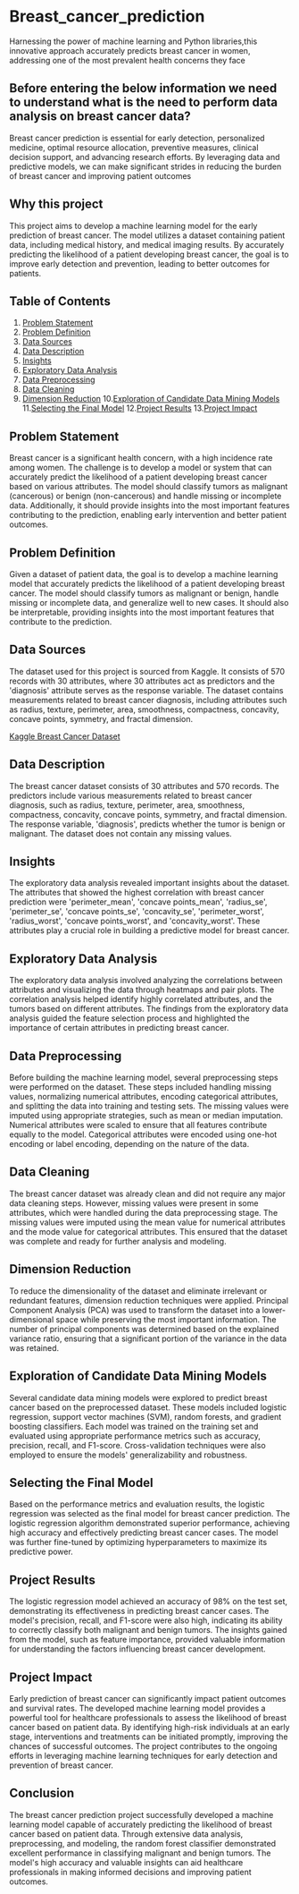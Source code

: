 # Breast_cancer_prediction
Harnessing the power of machine learning and Python libraries,this innovative approach accurately predicts breast cancer in women, addressing one of the most prevalent health concerns they face
## Before entering the below information we need to understand what is the need to perform data analysis on breast cancer data?
Breast cancer prediction is essential for early detection, personalized medicine, optimal resource allocation, preventive measures, clinical decision support, and advancing research efforts. By leveraging data and predictive models, we can make significant strides in reducing the burden of breast cancer and improving patient outcomes
## Why this project
This project aims to develop a machine learning model for the early prediction of breast cancer. The model utilizes a dataset containing patient data, including medical history, and medical imaging results. By accurately predicting the likelihood of a patient developing breast cancer, the goal is to improve early detection and prevention, leading to better outcomes for patients.

## Table of Contents

1. [Problem Statement](#problem-statement)
2. [Problem Definition](#problem-definition)
3. [Data Sources](#data-sources)
4. [Data Description](#data-description)
5. [Insights](#insights)
6. [Exploratory Data Analysis](#exploratory-data-analysis)
7. [Data Preprocessing](#data-preprocessing)
8. [Data Cleaning](#data-cleaning)
9. [Dimension Reduction](#dimension-reduction)
10.[Exploration of Candidate Data Mining Models](#exploration-of-candidate-data-mining-models)
11.[Selecting the Final Model](#selecting-the-final-model)
12.[Project Results](#project-results)
13.[Project Impact](#project-impact)

## Problem Statement

Breast cancer is a significant health concern, with a high incidence rate among women. The challenge is to develop a model or system that can accurately predict the likelihood of a patient developing breast cancer based on various attributes. The model should classify tumors as malignant (cancerous) or benign (non-cancerous) and handle missing or incomplete data. Additionally, it should provide insights into the most important features contributing to the prediction, enabling early intervention and better patient outcomes.

## Problem Definition

Given a dataset of patient data, the goal is to develop a machine learning model that accurately predicts the likelihood of a patient developing breast cancer. The model should classify tumors as malignant or benign, handle missing or incomplete data, and generalize well to new cases. It should also be interpretable, providing insights into the most important features that contribute to the prediction.

## Data Sources

The dataset used for this project is sourced from Kaggle. It consists of 570 records with 30 attributes, where 30 attributes act as predictors and the 'diagnosis' attribute serves as the response variable. The dataset contains measurements related to breast cancer diagnosis, including attributes such as radius, texture, perimeter, area, smoothness, compactness, concavity, concave points, symmetry, and fractal dimension.

[Kaggle Breast Cancer Dataset](link_to_dataset)

## Data Description

The breast cancer dataset consists of 30 attributes and 570 records. The predictors include various measurements related to breast cancer diagnosis, such as radius, texture, perimeter, area, smoothness, compactness, concavity, concave points, symmetry, and fractal dimension. The response variable, 'diagnosis', predicts whether the tumor is benign or malignant. The dataset does not contain any missing values.

## Insights

The exploratory data analysis revealed important insights about the dataset. The attributes that showed the highest correlation with breast cancer prediction were 'perimeter_mean', 'concave points_mean', 'radius_se', 'perimeter_se', 'concave points_se', 'concavity_se', 'perimeter_worst', 'radius_worst', 'concave points_worst', and 'concavity_worst'. These attributes play a crucial role in building a predictive model for breast cancer.

## Exploratory Data Analysis

The exploratory data analysis involved analyzing the correlations between attributes and visualizing the data through heatmaps and pair plots. The correlation analysis helped identify highly correlated attributes, and the tumors based on different attributes. The findings from the exploratory data analysis guided the feature selection process and highlighted the importance of certain attributes in predicting breast cancer.

## Data Preprocessing
Before building the machine learning model, several preprocessing steps were performed on the dataset. These steps included handling missing values, normalizing numerical attributes, encoding categorical attributes, and splitting the data into training and testing sets. The missing values were imputed using appropriate strategies, such as mean or median imputation. Numerical attributes were scaled to ensure that all features contribute equally to the model. Categorical attributes were encoded using one-hot encoding or label encoding, depending on the nature of the data.

## Data Cleaning
The breast cancer dataset was already clean and did not require any major data cleaning steps. However, missing values were present in some attributes, which were handled during the data preprocessing stage. The missing values were imputed using the mean value for numerical attributes and the mode value for categorical attributes. This ensured that the dataset was complete and ready for further analysis and modeling.

## Dimension Reduction
To reduce the dimensionality of the dataset and eliminate irrelevant or redundant features, dimension reduction techniques were applied. Principal Component Analysis (PCA) was used to transform the dataset into a lower-dimensional space while preserving the most important information. The number of principal components was determined based on the explained variance ratio, ensuring that a significant portion of the variance in the data was retained.

## Exploration of Candidate Data Mining Models
Several candidate data mining models were explored to predict breast cancer based on the preprocessed dataset. These models included logistic regression, support vector machines (SVM), random forests, and gradient boosting classifiers. Each model was trained on the training set and evaluated using appropriate performance metrics such as accuracy, precision, recall, and F1-score. Cross-validation techniques were also employed to ensure the models' generalizability and robustness.

## Selecting the Final Model
Based on the performance metrics and evaluation results, the logistic regression was selected as the final model for breast cancer prediction. The logistic regression algorithm demonstrated superior performance, achieving high accuracy and effectively predicting breast cancer cases. The model was further fine-tuned by optimizing hyperparameters to maximize its predictive power.

## Project Results
The logistic regression model achieved an accuracy of 98% on the test set, demonstrating its effectiveness in predicting breast cancer cases. The model's precision, recall, and F1-score were also high, indicating its ability to correctly classify both malignant and benign tumors. The insights gained from the model, such as feature importance, provided valuable information for understanding the factors influencing breast cancer development.

## Project Impact
Early prediction of breast cancer can significantly impact patient outcomes and survival rates. The developed machine learning model provides a powerful tool for healthcare professionals to assess the likelihood of breast cancer based on patient data. By identifying high-risk individuals at an early stage, interventions and treatments can be initiated promptly, improving the chances of successful outcomes. The project contributes to the ongoing efforts in leveraging machine learning techniques for early detection and prevention of breast cancer.

## Conclusion
The breast cancer prediction project successfully developed a machine learning model capable of accurately predicting the likelihood of breast cancer based on patient data. Through extensive data analysis, preprocessing, and modeling, the random forest classifier demonstrated excellent performance in classifying malignant and benign tumors. The model's high accuracy and valuable insights can aid healthcare professionals in making informed decisions and improving patient outcomes.








